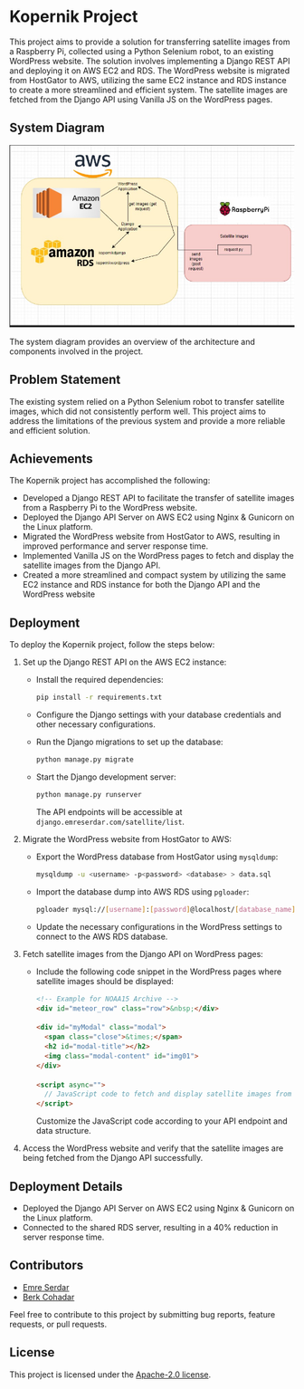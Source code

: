 # Kopernik Project

This project aims to provide a solution for transferring satellite images from a Raspberry Pi, collected using a Python Selenium robot, to an existing WordPress website. The solution involves implementing a Django REST API and deploying it on AWS EC2 and RDS. The WordPress website is migrated from HostGator to AWS, utilizing the same EC2 instance and RDS instance to create a more streamlined and efficient system. The satellite images are fetched from the Django API using Vanilla JS on the WordPress pages.

## System Diagram

![Kopernik System Diagram](https://github.com/emre-serdar/kopernik/blob/main/KopernikSystemDiagram.png)

The system diagram provides an overview of the architecture and components involved in the project.

## Problem Statement

The existing system relied on a Python Selenium robot to transfer satellite images, which did not consistently perform well. This project aims to address the limitations of the previous system and provide a more reliable and efficient solution.

## Achievements

The Kopernik project has accomplished the following:

- Developed a Django REST API to facilitate the transfer of satellite images from a Raspberry Pi to the WordPress website.
- Deployed the Django API Server on AWS EC2 using Nginx & Gunicorn on the Linux platform.
- Migrated the WordPress website from HostGator to AWS, resulting in improved performance and server response time.
- Implemented Vanilla JS on the WordPress pages to fetch and display the satellite images from the Django API.
- Created a more streamlined and compact system by utilizing the same EC2 instance and RDS instance for both the Django API and the WordPress website

## Deployment

To deploy the Kopernik project, follow the steps below:

1. Set up the Django REST API on the AWS EC2 instance:

   - Install the required dependencies:

     ```bash
     pip install -r requirements.txt
     ```

   - Configure the Django settings with your database credentials and other necessary configurations.

   - Run the Django migrations to set up the database:

     ```bash
     python manage.py migrate
     ```

   - Start the Django development server:

     ```bash
     python manage.py runserver
     ```

     The API endpoints will be accessible at `django.emreserdar.com/satellite/list`.

2. Migrate the WordPress website from HostGator to AWS:

   - Export the WordPress database from HostGator using `mysqldump`:

     ```bash
     mysqldump -u <username> -p<password> <database> > data.sql
     ```

   - Import the database dump into AWS RDS using `pgloader`:

     ```bash
     pgloader mysql://[username]:[password]@localhost/[database_name]
     ```

   - Update the necessary configurations in the WordPress settings to connect to the AWS RDS database.

3. Fetch satellite images from the Django API on WordPress pages:

   - Include the following code snippet in the WordPress pages where satellite images should be displayed:

     ```html
     <!-- Example for NOAA15 Archive -->
     <div id="meteor_row" class="row">&nbsp;</div>

     <div id="myModal" class="modal">
       <span class="close">&times;</span>
       <h2 id="modal-title"></h2>
       <img class="modal-content" id="img01">
     </div>

     <script async="">
       // JavaScript code to fetch and display satellite images from the Django API
     </script>
     ```

     Customize the JavaScript code according to your API endpoint and data structure.

4. Access the WordPress website and verify that the satellite images are being fetched from the Django API successfully.

## Deployment Details

- Deployed the Django API Server on AWS EC2 using Nginx & Gunicorn on the Linux platform.
- Connected to the shared RDS server, resulting in a 40% reduction in server response time.

## Contributors

- [Emre Serdar](https://github.com/emre-serdar)
- [Berk Cohadar](https://github.com/berkcohadar)

Feel free to contribute to this project by submitting bug reports, feature requests, or pull requests.

## License

This project is licensed under the [Apache-2.0 license](LICENSE).
